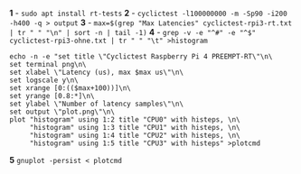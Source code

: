 **1** - `sudo apt install rt-tests`
**2** - `cyclictest -l100000000 -m -Sp90 -i200 -h400 -q > output`
**3** - `max=$(grep "Max Latencies" cyclictest-rpi3-rt.txt | tr " " "\n" | sort -n | tail -1)`
**4** - `grep -v -e "^#" -e "^$" cyclictest-rpi3-ohne.txt | tr " " "\t" >histogram`
```
echo -n -e "set title \"Cyclictest Raspberry Pi 4 PREEMPT-RT\"\n\
set terminal png\n\
set xlabel \"Latency (us), max $max us\"\n\
set logscale y\n\
set xrange [0:(($max+100))]\n\
set yrange [0.8:*]\n\
set ylabel \"Number of latency samples\"\n\
set output \"plot.png\"\n\
plot "histogram" using 1:2 title "CPU0" with histeps, \n\
     "histogram" using 1:3 title "CPU1" with histeps, \n\
     "histogram" using 1:4 title "CPU2" with histeps, \n\
     "histogram" using 1:5 title "CPU3" with histeps" >plotcmd
```
**5** `gnuplot -persist < plotcmd`
